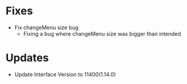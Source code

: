 # Fixes

* Fix changeMenu size bug
  * Fixing a bug where changeMenu size was bigger than intended

# Updates

* Update Interface Version to 11400(1.14.0)
